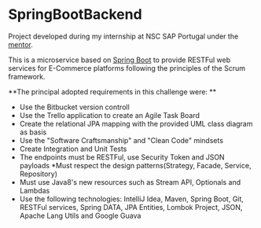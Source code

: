 # SpringBootBackend

Project developed during my internship at NSC SAP Portugal under the [mentor](https://www.linkedin.com/in/christianborges/).

This is a microservice based on [Spring Boot](https://spring.io/projects/spring-boot) to provide RESTFul web services for E-Commerce platforms following the principles of the Scrum framework.

**The principal adopted requirements in this challenge were: **

* Use the Bitbucket version controll
* Use the Trello application to create an Agile Task Board
* Create the relational JPA mapping with the provided UML class diagram as basis
* Use the "Software Craftsmanship" and "Clean Code" mindsets
* Create Integration and Unit Tests
* The endpoints must be RESTFul, use Security Token and JSON payloads
*Must respect the design patterns(Strategy, Facade, Service, Repository)
* Must use Java8's new resources such as Stream API, Optionals and Lambdas
* Use the following technologies: IntelliJ Idea, Maven, Spring Boot, Git, RESTFul services, Spring DATA, JPA Entities, Lombok Project, JSON, Apache Lang Utils and Google Guava
